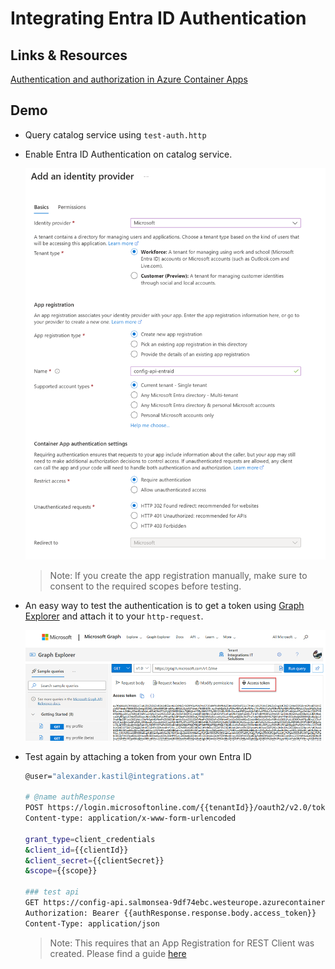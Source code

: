 # Integrating Entra ID Authentication 

## Links & Resources

[Authentication and authorization in Azure Container Apps](https://learn.microsoft.com/en-us/azure/container-apps/authentication)

## Demo

- Query catalog service using `test-auth.http`
- Enable Entra ID Authentication on catalog service.

    ![entra-id](_images/entra-id.png)

    >Note: If you create the app registration manually, make sure to consent to the required scopes before testing.

- An easy way to test the authentication is to get a token using [Graph Explorer](https://developer.microsoft.com/en-us/graph/graph-explorer) and attach it to your `http-request`.

    ![graph-token](_images/graph-token.png)

- Test again by attaching a token from your own Entra ID

    ```bash
    @user="alexander.kastil@integrations.at"

    # @name authResponse
    POST https://login.microsoftonline.com/{{tenantId}}/oauth2/v2.0/token HTTP/1.1
    Content-type: application/x-www-form-urlencoded

    grant_type=client_credentials
    &client_id={{clientId}}
    &client_secret={{clientSecret}}
    &scope={{scope}}

    ### test api
    GET https://config-api.salmonsea-9df74ebc.westeurope.azurecontainerapps.io/food HTTP/1.1
    Authorization: Bearer {{authResponse.response.body.access_token}}
    Content-Type: application/json
    ```

    >Note: This requires that an App Registration for REST Client was created. Please find a guide [here](../../../tooling/07-rest-client/)
